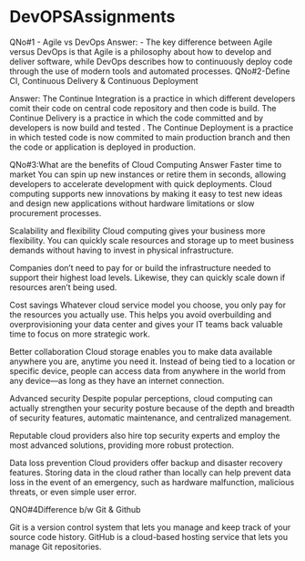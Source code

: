 # DevOPSAssignments
QNo#1 - Agile vs DevOps
Answer: - The key difference between Agile versus DevOps is that Agile is a philosophy about how to develop and deliver software, while DevOps describes how to continuously deploy code through the use of modern tools and automated processes.
QNo#2-Define CI, Continuous Delivery & Continuous Deployment

Answer: The Continue Integration is a practice in which different developers comit their code on central code repository and then code is build.
	The Continue Delivery is a practice in which the code committed and by developers is now build and tested .
	The Continue Deployment is a practice in which tested code is now commited to main production branch and then the code or application is deployed in production.

QNo#3:What are the benefits of Cloud Computing
Answer Faster time to market
You can spin up new instances or retire them in seconds, allowing developers to accelerate development with quick deployments. Cloud computing supports new innovations by making it easy to test new ideas and design new applications without hardware limitations or slow procurement processes.

Scalability and flexibility
Cloud computing gives your business more flexibility. You can quickly scale resources and storage up to meet business demands without having to invest in physical infrastructure.

Companies don’t need to pay for or build the infrastructure needed to support their highest load levels. Likewise, they can quickly scale down if resources aren’t being used.  

Cost savings
Whatever cloud service model you choose, you only pay for the resources you actually use. This helps you avoid overbuilding and overprovisioning your data center and gives your IT teams back valuable time to focus on more strategic work. 

Better collaboration
Cloud storage enables you to make data available anywhere you are, anytime you need it. Instead of being tied to a location or specific device, people can access data from anywhere in the world from any device—as long as they have an internet connection.

Advanced security
Despite popular perceptions, cloud computing can actually strengthen your security posture because of the depth and breadth of security features, automatic maintenance, and centralized management.

Reputable cloud providers also hire top security experts and employ the most advanced solutions, providing more robust protection. 

Data loss prevention
Cloud providers offer backup and disaster recovery features. Storing data in the cloud rather than locally can help prevent data loss in the event of an emergency, such as hardware malfunction, malicious threats, or even simple user error.

QNO#4Difference b/w Git & Github

Git is a version control system that lets you manage and keep track of your source code history. GitHub is a cloud-based hosting service that lets you manage Git repositories.
